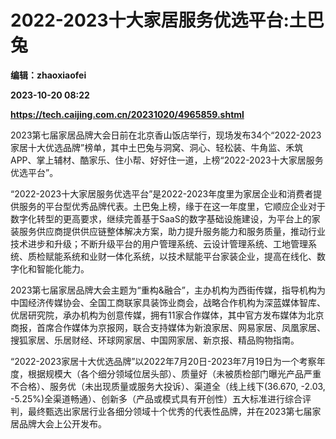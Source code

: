 # 2022-2023十大家居服务优选平台:土巴兔
**编辑：zhaoxiaofei**

**2023-10-20 08:22**

**https://tech.caijing.com.cn/20231020/4965859.shtml**

2023第七届家居品牌大会日前在北京香山饭店举行，现场发布34个“2022-2023家居十大优选品牌”榜单，其中土巴兔与洞窝、洞心、轻松装、牛角监、禾筑APP、掌上辅材、酷家乐、住小帮、好好住一道，上榜“2022-2023十大家居服务优选平台”。

“2022-2023十大家居服务优选平台”是2022-2023年度里为家居企业和消费者提供服务的平台型优秀品牌代表。土巴兔上榜，缘于在这一年度里，它顺应企业对于数字化转型的更高要求，继续完善基于SaaS的数字基础设施建设，为平台上的家装服务供应商提供供应链整体解决方案，助力提升服务能力和服务质量，推动行业技术进步和升级；不断升级平台的用户管理系统、云设计管理系统、工地管理系统、质检赋能系统和业财一体化系统，以技术赋能平台家装企业，提高在线化、数字化和智能化能力。

2023第七届家居品牌大会主题为“重构&融合”，主办机构为西街传媒，指导机构为中国经济传媒协会、全国工商联家具装饰业商会，战略合作机构为深蓝媒体智库、优居研究院，承办机构为创意传媒，拥有11家合作媒体，其中官方发布媒体为北京商报，首席合作媒体为京报网，联合支持媒体为新浪家居、网易家居、凤凰家居、搜狐家居、乐居财经、环球网家居、中国网家居、新京报、精品购物指南。

“2022-2023家居十大优选品牌”以2022年7月20日-2023年7月19日为一个考察年度，根据规模大（各个细分领域位居头部）、质量好（未被质检部门曝光产品严重不合格）、服务优（未出现质量或服务大投诉）、渠道全（线上线下(36.670, -2.03, -5.25%)全渠道畅通）、创新多（产品或模式具有开创性）五大标准进行综合评判，最终甄选出家居行业各细分领域十个优秀的代表性品牌，并在2023第七届家居品牌大会上公开发布。